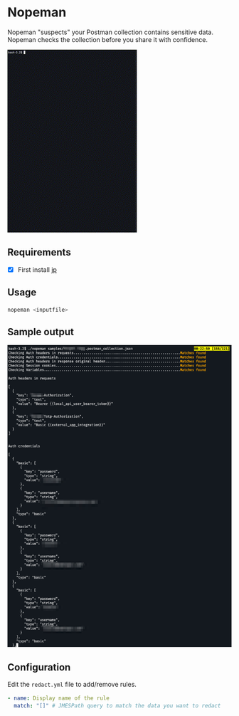 # Nopeman

Nopeman "suspects" your Postman collection contains sensitive data.  
Nopeman checks the collection before you share it with confidence.

![Nopeman in action](screen.gif)

## Requirements

- [x] First install [jp](https://github.com/jmespath/jp#installing)

## Usage

```bash
nopeman <inputfile>
```

## Sample output

![Sample output](sample_run.png)

## Configuration

Edit the `redact.yml` file to add/remove rules.

```yaml
- name: Display name of the rule
  match: "[]" # JMESPath query to match the data you want to redact
```
